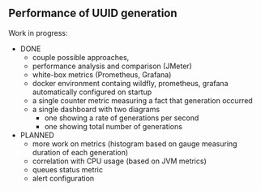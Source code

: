 ## Performance of UUID generation

Work in progress:

- DONE
    - couple possible approaches, 
    - performance analysis and comparison (JMeter)
    - white-box metrics (Prometheus, Grafana)
    - docker environment containg wildfly, prometheus, grafana automatically configured on startup
    - a single counter metric measuring a fact that generation occurred
    - a single dashboard with two diagrams 
        - one showing a rate of generations per second
        - one showing total number of generations
- PLANNED
    - more work on metrics (histogram based on gauge measuring duration of each generation)
    - correlation with CPU usage (based on JVM metrics)
    - queues status metric
    - alert configuration